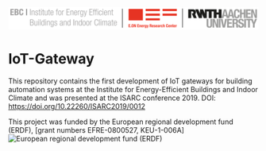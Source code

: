 ![E.ON EBC RWTH Aachen University](./Resources/Images/EBC_Logo.png)
# IoT-Gateway
This repository contains the first development of IoT gateways for building automation systems at the Institute for Energy-Efficient Buildings and Indoor Climate and was presented at the ISARC conference 2019.
DOI: https://doi.org/10.22260/ISARC2019/0012

This project was funded by the European regional development fund (ERDF), [grant numbers EFRE-0800527, KEU-1-006A]
![European regional development fund (ERDF)](./Resources/Images/ERDF_Logo.png)